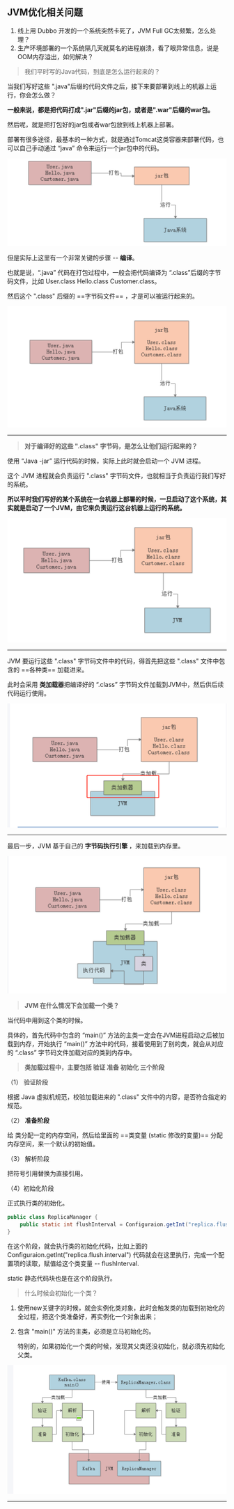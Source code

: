 ## JVM优化相关问题

1. 线上用 Dubbo 开发的一个系统突然卡死了，JVM Full GC太频繁，怎么处理？
2. 生产环境部署的一个系统隔几天就莫名的进程崩溃，看了眼异常信息，说是OOM内存溢出，如何解决？

> 我们平时写的Java代码，到底是怎么运行起来的？

当我们写好这些 ".java"后缀的代码文件之后，接下来要部署到线上的机器上运行，你会怎么做？

**一般来说，都是把代码打成".jar"后缀的jar包，或者是".war"后缀的war包。**

然后呢，就是把打包好的jar包或者war包放到线上机器上部署。

部署有很多途径，最基本的一种方式，就是通过Tomcat这类容器来部署代码，也可以自己手动通过 “java”  命令来运行一个jar包中的代码。



![image-20221111211231717](images\image-20221111211231717.png)

但是实际上这里有一个非常关键的步骤 -- **编译**。

也就是说，“.java” 代码在打包过程中，一般会把代码编译为 “.class”后缀的字节码文件，比如 User.class Hello.class Customer.class。

然后这个 ".class" 后缀的 ==字节码文件== ，才是可以被运行起来的。



![image-20221111211558870](images\image-20221111211558870.png)

--------

> **对于编译好的这些 ".class" 字节码，是怎么让他们运行起来的？**

使用 “Java -jar” 运行代码的时候，实际上此时就会启动一个 JVM 进程。

这个 JVM 进程就会负责运行 ".class" 字节码文件，也就相当于负责运行我们写好的系统。

**所以平时我们写好的某个系统在一台机器上部署的时候，一旦启动了这个系统，其实就是启动了一个JVM，由它来负责运行这台机器上运行的系统。**

![image-20221111212153652](images\image-20221111212153652.png)

------

JVM 要运行这些 ".class" 字节码文件中的代码，得首先把这些 ".class" 文件中包含的 ==各种类== 加载进来。

此时会采用 **类加载器**把编译好的 “.class” 字节码文件加载到JVM中，然后供后续代码运行使用。

![image-20221111212457345](images\image-20221111212457345.png)

-------

最后一步，JVM 基于自己的 **字节码执行引擎** ，来加载到内存里。

![image-20221111212628674](images\image-20221111212628674.png)

> **JVM 在什么情况下会加载一个类？**

当代码中用到这个类的时候。

具体的，首先代码中包含的 “main()” 方法的主类一定会在JVM进程启动之后被加载到内存，开始执行 “main()” 方法中的代码，接着使用到了别的类，就会从对应的 “.class” 字节码文件加载对应的类到内存中。

> **类加载过程中，主要包括 验证 准备 初始化 三个阶段**

（1） 验证阶段

根据 Java 虚拟机规范，校验加载进来的 ".class" 文件中的内容，是否符合指定的规范。

（2） **准备阶段**

给 类分配一定的内存空间，然后给里面的 ==类变量 (static 修改的变量)== 分配内存空间，来一个默认的初始值。

（3） 解析阶段

把符号引用替换为直接引用。 

（4）初始化阶段

正式执行类的初始化。

~~~java
public class ReplicaManager {
    public static int flushInterval = Configuraion.getInt("replica.flush.interval");
}
~~~

在这个阶段，就会执行类的初始化代码，比如上面的 Configuraion.getInt("replica.flush.interval") 代码就会在这里执行，完成一个配置项的读取，赋值给这个类变量 -- flushInterval.

static 静态代码块也是在这个阶段执行。

> 什么时候会初始化一个类？

1. 使用new关键字的时候，就会实例化类对象，此时会触发类的加载到初始化的全过程，把这个类准备好，再实例化一个对象出来；

2. 包含 "main()" 方法的主类，必须是立马初始化的。

   特别的，如果初始化一个类的时候，发现其父类还没初始化，就必须先初始化父类。

   

![image-20221111214708636](images\image-20221111214708636.png)

----------

